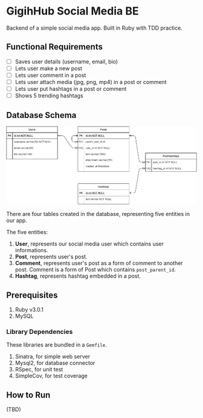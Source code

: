 # GigihHub Social Media BE

Backend of a simple social media app. Built in Ruby with TDD practice.

## Functional Requirements

- [ ] Saves user details (username, email, bio)
- [ ] Lets user make a new post
- [ ] Lets user comment in a post
- [ ] Lets user attach media (jpg, png, mp4) in a post or comment
- [ ] Lets user put hashtags in a post or comment
- [ ] Shows 5 trending hashtags

## Database Schema
![ER Diagram](ERD.png)

There are four tables created in the database, representing five entities in our app.

The five entities:

1. **User**, represents our social media user which contains user informations.
2. **Post**, represents user's post.
3. **Comment**, represents user's post as a form of comment to another post. Comment is a form of Post which contains `post_parent_id`.
3. **Hashtag**, represents hashtag embedded in a post.

## Prerequisites
1. Ruby v3.0.1
2. MySQL

### Library Dependencies
These libraries are bundled in a `Gemfile`.

1. Sinatra, for simple web server
2. Mysql2, for database connector
3. RSpec, for unit test
4. SimpleCov, for test coverage

## How to Run
(TBD)
